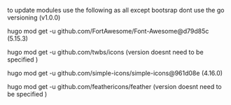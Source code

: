 to update modules use the following as all except bootsrap dont use the go versioning (v1.0.0)

hugo mod get -u github.com/FortAwesome/Font-Awesome@d79d85c (5.15.3)

hugo mod get -u github.com/twbs/icons  (version doesnt need to be specified )

hugo mod get -u github.com/simple-icons/simple-icons@961d08e (4.16.0)

hugo mod get -u github.com/feathericons/feather (version doesnt need to be specified )